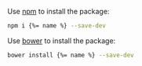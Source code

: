 Use [npm](npmjs.org) to install the package:

```bash
npm i {%= name %} --save-dev
```

Use [bower](https://github.com/bower/bower) to install the package:

```bash
bower install {%= name %} --save-dev
```